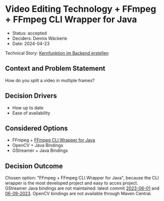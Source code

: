 # Video Editing Technology + FFmpeg + FFmpeg CLI Wrapper for Java
* Status: accepted <!-- optional -->
* Deciders: Dennis Wäckerle <!-- optional -->
* Date: 2024-04-23 <!-- optional -->

Technical Story: [Kernfunktion im Backend erstellen](https://github.com/mi-classroom/mi-master-wt-beiboot-2024/issues/1) <!-- optional -->

## Context and Problem Statement

How do you split a video in multiple frames?

## Decision Drivers <!-- optional -->

* How up to date
* Ease of availability

## Considered Options

* FFmpeg + [FFmpeg CLI Wrapper for Java](https://github.com/bramp/ffmpeg-cli-wrapper)
* OpenCV + Java Bindings
* GStreamer + Java Bindings

## Decision Outcome

Chosen option: "FFmpeg + FFmpeg CLI Wrapper for Java", because the CLI wrapper is the most developed project and easy to acces project.
GStreamer Java bindings are not maintained: latest commit [2023-06-01](https://github.com/gstreamer-java/gst1-java-core) and [06-09-2023](https://github.com/gstreamer-java/gstreamer-java).
OpenCV bindings are not available through Maven Central.
